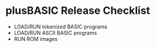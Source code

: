 # plusBASIC Release Checklist

  - LOAD/RUN tokenized BASIC programs
  - LOAD/RUN ASCII BASIC programs
  - RUN ROM images
  
